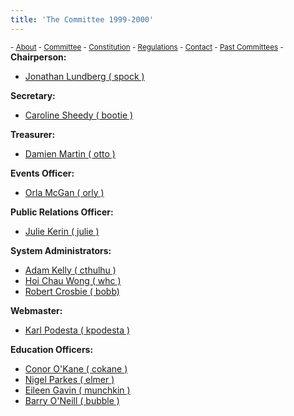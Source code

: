 ```yaml
---
title: 'The Committee 1999-2000'
---
```


 <sub> - [About](../../) - [Committee](../../committee) - [Constitution](../../constitution) - [Regulations](../../regulations) - [Contact](../../contact) - [Past Committees](../../past-committees) -</sub>
<span>**Chairperson:**</span>

*   [Jonathan Lundberg ( spock )](http://www.redbrick.dcu.ie/about/contact/spock)

<span>**Secretary:**</span>

*   [Caroline Sheedy ( bootie )](http://www.redbrick.dcu.ie/about/contact/bootie)

<span>**Treasurer:**</span>

*   [Damien Martin ( otto )](http://www.redbrick.dcu.ie/about/contact/otto)

<span>**Events Officer:**</span>

*   [Orla McGan ( orly )](http://www.redbrick.dcu.ie/about/contact/kod)

<span>**Public Relations Officer:**</span>

*   [Julie Kerin ( julie )](http://www.redbrick.dcu.ie/about/contact/julie)

<span>**System Administrators:**</span>

*   [Adam Kelly ( cthulhu )](http://www.redbrick.dcu.ie/about/contact/cthulhu)
*   [Hoi Chau Wong ( whc )](http://www.redbrick.dcu.ie/about/contact/whc)
*   [Robert Crosbie ( bobb)](http://www.redbrick.dcu.ie/about/contact/bobb)

<span>**Webmaster:**</span>

*   [Karl Podesta ( kpodesta )](http://www.redbrick.dcu.ie/about/contact/kpodesta)

<span>**Education Officers:**</span>

*   [Conor O'Kane ( cokane )](http://www.redbrick.dcu.ie/about/contact/cokane)
*   [Nigel Parkes ( elmer )](http://www.redbrick.dcu.ie/about/contact/elmer)
*   [Eileen Gavin ( munchkin )](http://www.redbrick.dcu.ie/about/contact/munchkin)
*   [Barry O'Neill ( bubble )](http://www.redbrick.dcu.ie/about/contact/bubble)